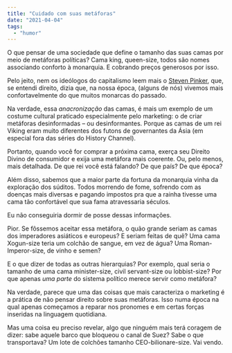 ```yaml
---
title: "Cuidado com suas metáforas"
date: "2021-04-04"
tags: 
  - "humor"
---
```


O que pensar de uma sociedade que define o tamanho das suas camas por meio de metáforas políticas? Cama king, queen-size, todos são nomes associando conforto à monarquia. E cobrando preços generosos por isso.

Pelo jeito, nem os ideólogos do capitalismo leem mais o [Steven Pinker](https://www.amazon.com.br/novo-Iluminismo-defesa-ci%C3%AAncia-humanismo/dp/8535931449?&linkCode=ll1&tag=eduf-20&linkId=813a89c128669dc973c783613d3be50f&language=pt_BR&ref_=as_li_ss_tl), que, se entendi direito, dizia que, na nossa época, (alguns de nós) vivemos mais confortavelmente do que muitos monarcas do passado.

Na verdade, essa _anacronização_ das camas, é mais um exemplo de um costume cultural praticado especialmente pelo marketing: o de criar metáforas desinformadas – ou desinformantes. Porque as camas de um rei Viking eram muito diferentes dos futons de governantes da Ásia (em especial fora das séries do History Channel).

Portanto, quando você for comprar a próxima cama, exerça seu Direito Divino de consumidor e exija uma metáfora mais coerente. Ou, pelo menos, mais detalhada. De que rei você está falando? De que país? De que época?

Além disso, sabemos que a maior parte da fortuna da monarquia vinha da exploração dos súditos. Todos morrendo de fome, sofrendo com as doenças mais diversas e pagando impostos pra que a rainha tivesse uma cama tão confortável que sua fama atravessaria séculos.

Eu não conseguiria dormir de posse dessas informações.

Pior. Se fôssemos aceitar essa metáfora, o quão grande seriam as camas dos imperadores asiáticos e europeus? E seriam feitas de quê? Uma cama Xogun-size teria um colchão de sangue, em vez de água? Uma Roman-Imperor-size, de vinho e semen?

E o que dizer de todas as outras hierarquias? Por exemplo, qual seria o tamanho de uma cama minister-size, civil servant-size ou lobbist-size? Por que apenas _uma parte_ do sistema político merece servir como metáfora?

Na verdade, parece que uma das coisas que mais caracteriza o marketing é a prática de não pensar direito sobre suas metáforas. Isso numa época na qual apenas começamos a reparar nos pronomes e em certas forças inseridas na linguagem quotidiana.

Mas uma coisa eu preciso revelar, algo que ninguém mais terá coragem de dizer: sabe aquele barco que bloqueou o canal de Suez? Sabe o que transportava? Um lote de colchões tamanho CEO-bilionare-size. Vai vendo.
